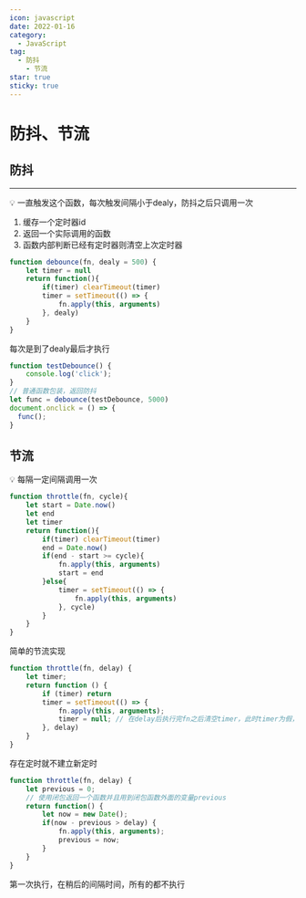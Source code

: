 ```yaml
---
icon: javascript
date: 2022-01-16
category:
  - JavaScript
tag:
  - 防抖
	- 节流
star: true
sticky: true
---
```

# 防抖、节流

## 防抖

---

<aside>
💡 一直触发这个函数，每次触发间隔小于dealy，防抖之后只调用一次

</aside>

1. 缓存一个定时器id
2. 返回一个实际调用的函数
3. 函数内部判断已经有定时器则清空上次定时器

```jsx
function debounce(fn, dealy = 500) {
	let timer = null
	return function(){
		if(timer) clearTimeout(timer)
		timer = setTimeout(() => {
			fn.apply(this, arguments)
		}, dealy)
	}
}
```
每次是到了dealy最后才执行
```jsx
function testDebounce() {
    console.log('click');
}
// 普通函数包装，返回防抖
let func = debounce(testDebounce, 5000)
document.onclick = () => {
  func();
}
```

## 节流

<aside>
💡 每隔一定间隔调用一次

</aside>

```jsx
function throttle(fn, cycle){
	let start = Date.now()
	let end
	let timer
	return function(){
		if(timer) clearTimeout(timer)
		end = Date.now()
		if(end - start >= cycle){
			fn.apply(this, arguments)
			start = end
		}else{
			timer = setTimeout(() => {
				fn.apply(this, arguments)
			}, cycle)
		}
	}
}
```

简单的节流实现

```jsx
function throttle(fn, delay) {
    let timer;
    return function () {
        if (timer) return
        timer = setTimeout(() => {
            fn.apply(this, arguments);
            timer = null; // 在delay后执行完fn之后清空timer，此时timer为假，throttle触发可以进入计时器
        }, delay)
    }
}
```
存在定时就不建立新定时
```jsx
function throttle(fn, delay) {
    let previous = 0;
    // 使用闭包返回一个函数并且用到闭包函数外面的变量previous
    return function() {
        let now = new Date();
        if(now - previous > delay) {
            fn.apply(this, arguments);
            previous = now;
        }
    }
}
```
第一次执行，在稍后的间隔时间，所有的都不执行